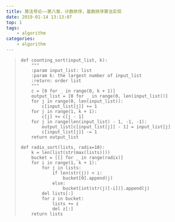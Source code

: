 ```yaml
---
title: 算法导论——第八章、计数排序，基数排序算法实现
date: 2019-01-14 13:13:07
top: 1
tags: 
	- algorithm
categories: 
	- algorithm
---
```

>     
>     def counting_sort(input_list, k):
>         """
>         :param input_list: list
>         :param k: the largest number of input_list
>         :return: order list
>         """
>         c = [0 for _ in range(0, k + 1)]
>         output_list = [0 for _ in range(0, len(input_list))]
>         for j in range(0, len(input_list)):
>             c[input_list[j]] += 1
>         for j in range(1, k + 1):
>             c[j] += c[j - 1]
>         for j in range(len(input_list) - 1, -1, -1):
>             output_list[c[input_list[j]] - 1] = input_list[j]
>             c[input_list[j]] -= 1
>         return output_list
>     
>     def radix_sort(lists, radix=10):
>         k = len(list(str(max(lists))))
>         bucket = [[] for _ in range(radix)]
>         for i in range(1, k + 1):
>             for j in lists:
>                 if len(str(j)) < i:
>                     bucket[0].append(j)
>                 else:
>                     bucket[int(str(j)[-i])].append(j)
>             del lists[:]
>             for z in bucket:
>                 lists += z
>                 del z[:]
>         return lists
>